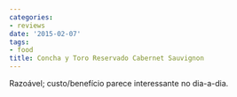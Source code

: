 ```yaml
---
categories:
- reviews
date: '2015-02-07'
tags:
- food
title: Concha y Toro Reservado Cabernet Sauvignon
---
```


Razoável; custo/benefício parece interessante no dia-a-dia.